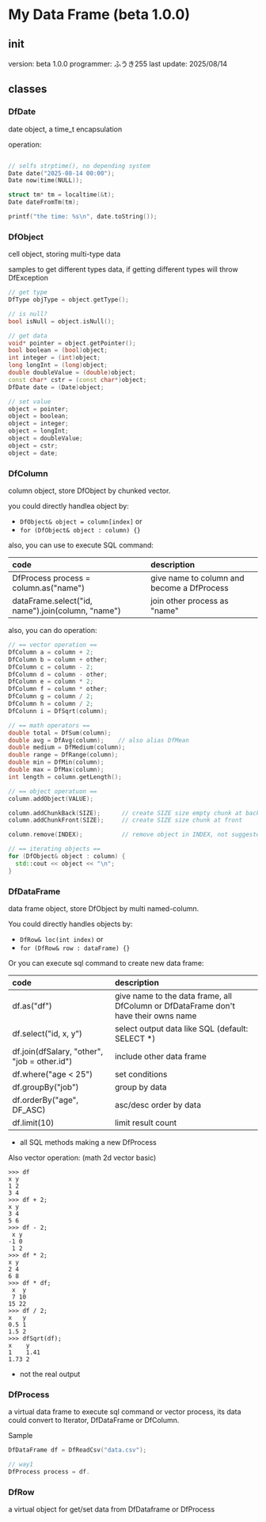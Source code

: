 # My Data Frame (beta 1.0.0)

## init

version: beta 1.0.0
programmer: ふうき255
last update: 2025/08/14



## classes

### **DfDate**

date object, a time_t encapsulation

operation:
```cpp

// selfs strptime(), no depending system
Date date("2025-08-14 00:00");
Date now(time(NULL));

struct tm* tm = localtime(&t);
Date dateFromTm(tm);

printf("the time: %s\n", date.toString());
```

### **DfObject**

cell object, storing multi-type data

samples to get different types data, if getting different types will throw DfException

```cpp
// get type
DfType objType = object.getType();

// is null?
bool isNull = object.isNull();

// get data
void* pointer = object.getPointer();
bool boolean = (bool)object;
int integer = (int)object;
long longInt = (long)object;
double doubleValue = (double)object;
const char* cstr = (const char*)object;
DfDate date = (Date)object;

// set value
object = pointer;
object = boolean;
object = integer;
object = longInt;
object = doubleValue;
object = cstr;
object = date;
```


### **DfColumn**

column object, store DfObject by chunked vector.

you could directly handlea object by:
- `DfObject& object = column[index]` or
- `for (DfObject& object : column) {}`

also, you can use to execute SQL command:

| code | description|
|:---|:---|
| DfProcess process = column.as("name") | give name to column and become a DfProcess |
| dataFrame.select("id, name").join(column, "name") | join other process as "name" |

also, you can do operation:

```cpp
// == vector operation ==
DfColumn a = column + 2;
DfColumn b = column + other;
DfColumn c = column - 2;
DfColumn d = column - other;
DfColumn e = column * 2;
DfColumn f = column * other;
DfColumn g = column / 2;
DfColumn h = column / 2;
DfColunn i = DfSqrt(column);

// == math operators ==
double total = DfSum(column);
double avg = DfAvg(column);    // also alias DfMean
double medium = DfMedium(column);
double range = DfRange(column);
double min = DfMin(column);
double max = DfMax(column);
int length = column.getLength();

// == object operatuon ==
column.addObject(VALUE);

column.addChunkBack(SIZE);      // create SIZE size empty chunk at back
column.addChunkFront(SIZE);     // create SIZE size chunk at front

column.remove(INDEX);           // remove object in INDEX, not suggested in great size removing, suggest to create a new column

// == iterating objects ==
for (DfObject& object : column) {
  std::cout << object << "\n";
}

```


### **DfDataFrame**

data frame object, store DfObject by multi named-column.

You could directly handles objects by:
- `DfRow& loc(int index)` or
- `for (DfRow& row : dataFrame) {}`

Or you can execute sql command to create new data frame:

| code | description |
|:---|:---|
| df.as("df") | give name to the data frame, all DfColumn or DfDataFrame don't have their owns name |
| df.select("id, x, y") | select output data like SQL (default: SELECT *) |
| df.join(dfSalary, "other", "job = other.id") | include other data frame |
| df.where("age < 25") | set conditions |
| df.groupBy("job") | group by data |
| df.orderBy("age", DF_ASC) | asc/desc order by data |
| df.limit(10) | limit result count |

- all SQL methods making a new DfProcess

Also vector operation: (math 2d vector basic)

```
>>> df
x y
1 2
3 4
>>> df + 2;
x y
3 4
5 6
>>> df - 2;
 x y
-1 0
 1 2
>>> df * 2;
x y
2 4
6 8
>>> df * df;
 x  y
 7 10
15 22
>>> df / 2;
x   y
0.5 1
1.5 2
>>> dfSqrt(df);
x    y
1    1.41
1.73 2
```

- not the real output


### **DfProcess**

a virtual data frame to execute sql command or vector process, its data could convert to Iterator, DfDataFrame or DfColumn.

Sample
```cpp
DfDataFrame df = DfReadCsv("data.csv");

// way1
DfProcess process = df.
```


### **DfRow**

a virtual object for get/set data from DfDataframe or DfProcess 
